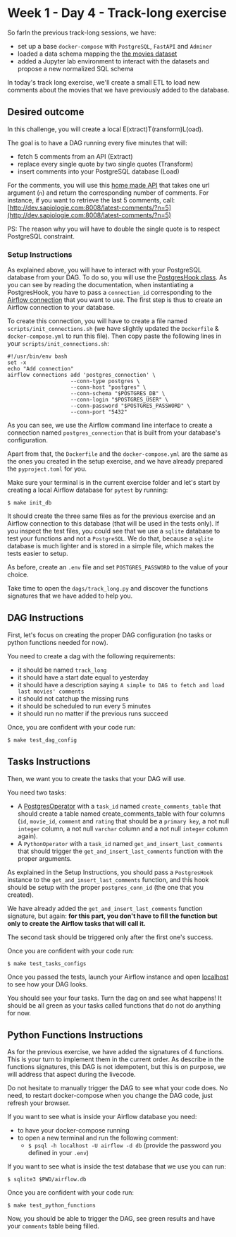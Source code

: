 # Week 1 - Day 4 - Track-long exercise

So farIn the previous track-long sessions, we have:

- set up a base `docker-compose` with `PostgreSQL`, `FastAPI` and `Adminer`
- loaded a data schema mapping the [the movies dataset](https://www.kaggle.com/rounakbanik/the-movies-dataset)
- added a Jupyter lab environment to interact with the datasets and propose a new normalized SQL schema

In today's track long exercise, we'll create a small ETL to load new comments about the movies that we have previously added to the database.

## Desired outcome

In this challenge, you will create a local E(xtract)T(ransform)L(oad).

The goal is to have a DAG running every five minutes that will:
- fetch 5 comments from an API (Extract)
- replace every single quote by two single quotes (Transform)
- insert comments into your PostgreSQL database (Load)

For the comments, you will use this [home made API](http://dev.sapiologie.com:8008/latest-comments) that takes one url argument (`n`) and return the corresponding number of comments. For instance, if you want to retrieve the last 5 comments, call: [http://dev.sapiologie.com:8008/latest-comments/?n=5](http://dev.sapiologie.com:8008/latest-comments/?n=5)

PS: The reason why you will have to double the single quote is to respect PostgreSQL constraint.

### Setup Instructions

As explained above, you will have to interact with your PostgreSQL database from your DAG. To do so, you will use the [PostgresHook class](https://airflow.apache.org/docs/apache-airflow-providers-postgres/stable/_api/airflow/providers/postgres/hooks/postgres/index.html#module-airflow.providers.postgres.hooks.postgres). As you can see by reading the documentation, when instantiating a PostgresHook, you have to pass a `connection_id` corresponding to the [Airflow connection](https://airflow.apache.org/docs/apache-airflow/stable/howto/connection.html) that you want to use. The first step is thus to create an Airflow connection to your database.

To create this connection, you will have to create a file named `scripts/init_connections.sh` (we have slightly updated the `Dockerfile` & `docker-compose.yml` to run this file). Then copy paste the following lines in your `scripts/init_connections.sh`:

```
#!/usr/bin/env bash
set -x
echo "Add connection"
airflow connections add 'postgres_connection' \
                    --conn-type postgres \
                    --conn-host "postgres" \
                    --conn-schema "$POSTGRES_DB" \
                    --conn-login "$POSTGRES_USER" \
                    --conn-password "$POSTGRES_PASSWORD" \
                    --conn-port "5432"
```

As you can see, we use the Airflow command line interface to create a connection named `postgres_connection` that is built from your database's configuration.

Apart from that, the `Dockerfile` and the `docker-compose.yml` are the same as the ones you created in the setup exercise, and we have already prepared the `pyproject.toml` for you.

Make sure your terminal is in the current exercise folder and let's start by creating a local Airflow database for `pytest` by running:

```
$ make init_db
```

It should create the three same files as for the previous exercise and an Airflow connection to this database (that will be used in the tests only). If you inspect the test files, you could see that we use a `sqlite` database to test your functions and not a `PostgreSQL`. We do that, because a `sqlite` database is much lighter and is stored in a simple file, which makes the tests easier to setup.

As before, create an `.env` file and set `POSTGRES_PASSWORD` to the value of your choice.

Take time to open the `dags/track_long.py` and discover the functions signatures that we have added to help you.

## DAG Instructions

First, let's focus on creating the proper DAG configuration (no tasks or python functions needed for now).

You need to create a dag with the following requirements:
- it should be named `track_long`
- it should have a start date equal to yesterday
- it should have a description saying `A simple to DAG to fetch and load last movies' comments`
- it should not catchup the missing runs
- it should be scheduled to run every 5 minutes
- it should run no matter if the previous runs succeed

Once, you are confident with your code run:
```
$ make test_dag_config
```

## Tasks Instructions

Then, we want you to create the tasks that your DAG will use.

You need two tasks:

- A [PostgresOperator](https://airflow.apache.org/docs/apache-airflow-providers-postgres/stable/_api/airflow/providers/postgres/operators/postgres/index.html#module-airflow.providers.postgres.operators.postgres) with a `task_id` named `create_comments_table` that should create a table named create_comments_table with four columns (`id`, `movie_id`, `comment` and `rating` that should be a `primary key`, a not null `integer` column, a not null `varchar` column and a not null `integer` column again).
- A `PythonOperator` with a `task_id` named `get_and_insert_last_comments` that should trigger the `get_and_insert_last_comments` function with the proper arguments.

As explained in the Setup Instructions, you should pass a `PostgresHook` instance to the `get_and_insert_last_comments` function, and this hook should be setup with the proper `postgres_conn_id` (the one that you created).

We have already added the `get_and_insert_last_comments` function signature, but again: **for this part, you don't have to fill the function but only to create the Airflow tasks that will call it.**

The second task should be triggered only after the first one's success.

Once you are confident with your code run:

```
$ make test_tasks_configs
```

Once you passed the tests, launch your Airflow instance and open [localhost](http://localhost:8080/home) to see how your DAG looks.

You should see your four tasks. Turn the dag on and see what happens! It should be all green as your tasks called functions that do not do anything for now.

## Python Functions Instructions

As for the previous exercise, we have added the signatures of 4 functions. This is your turn to implement them in the current order. As describe in the functions signatures, this DAG is not idempotent, but this is on purpose, we will address that aspect during the livecode.

Do not hesitate to manually trigger the DAG to see what your code does.
No need, to restart docker-compose when you change the DAG code, just refresh your browser.

If you want to see what is inside your Airflow database you need:
- to have your docker-compose running
- to open a new terminal and run the following comment:
  - `$ psql -h localhost -U airflow -d db` (provide the password you defined in your `.env`)


If you want to see what is inside the test database that we use you can run:
```
$ sqlite3 $PWD/airflow.db
```


Once you are confident with your code run:
```
$ make test_python_functions
```

Now, you should be able to trigger the DAG, see green results and have your `comments` table being filled.
